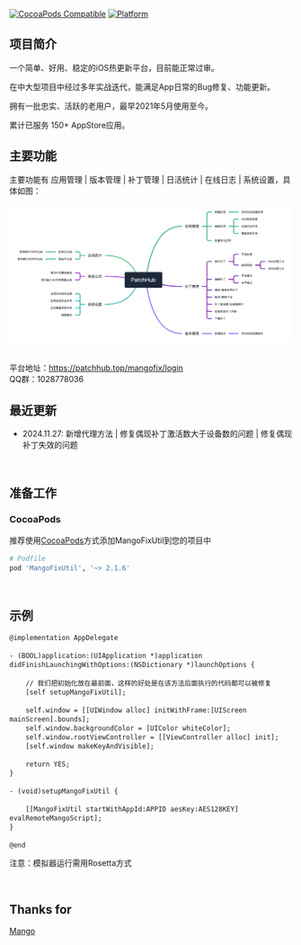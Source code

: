 [![CocoaPods Compatible](https://img.shields.io/cocoapods/v/MangoFixUtil.svg)](https://img.shields.io/cocoapods/v/MangoFixUtil.svg)
[![Platform](https://img.shields.io/cocoapods/p/MangoFixUtil.svg?style=flat)](http://cocoadocs.org/docsets/MangoFixUtil)

## 项目简介

一个简单、好用、稳定的iOS热更新平台，目前能正常过审。
    
在中大型项目中经过多年实战迭代，能满足App日常的Bug修复、功能更新。

拥有一批忠实、活跃的老用户，最早2021年5月使用至今。

累计已服务 150+ AppStore应用。

## 主要功能

主要功能有 应用管理 | 版本管理 | 补丁管理 | 日活统计 | 在线日志 | 系统设置，具体如图：
  
<div align="center">
    <img src="Assets/demoImage.png" width=900>
</div>

<br>

平台地址：https://patchhub.top/mangofix/login
<br>
QQ群：1028778036
<br>

## 最近更新
- 2024.11.27: 新增代理方法 | 修复偶现补丁激活数大于设备数的问题 | 修复偶现补丁失效的问题

<br>
  
## 准备工作

### CocoaPods

推荐使用[CocoaPods](http://cocoapods.org)方式添加MangoFixUtil到您的项目中

```ruby
# Podfile
pod 'MangoFixUtil', '~> 2.1.6'
```

<br>

## 示例

```objc
@implementation AppDelegate

- (BOOL)application:(UIApplication *)application didFinishLaunchingWithOptions:(NSDictionary *)launchOptions {

    // 我们把初始化放在最前面，这样的好处是在该方法后面执行的代码都可以被修复
    [self setupMangoFixUtil];
    
    self.window = [[UIWindow alloc] initWithFrame:[UIScreen mainScreen].bounds];
    self.window.backgroundColor = [UIColor whiteColor];
    self.window.rootViewController = [[ViewController alloc] init];
    [self.window makeKeyAndVisible];
            
    return YES;
}

- (void)setupMangoFixUtil {
    
    [[MangoFixUtil startWithAppId:APPID aesKey:AES128KEY] evalRemoteMangoScript];
}

@end
```

注意：模拟器运行需用Rosetta方式

<br>

## Thanks for
[Mango](https://github.com/YPLiang19/Mango)
